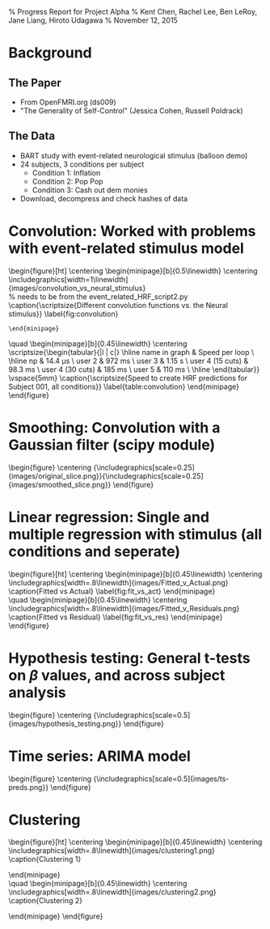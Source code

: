 % Progress Report for Project Alpha
% Kent Chen, Rachel Lee, Ben LeRoy, Jane Liang, Hiroto Udagawa
% November 12, 2015



# Background

## The Paper

- From OpenFMRI.org (ds009)
- "The Generality of Self-Control" (Jessica Cohen, Russell Poldrack)
<comment about software packages and replication>

## The Data

- BART study with event-related neurological stimulus (balloon demo)
- 24 subjects, 3 conditions per subject
	- Condition 1: Inflation
	- Condition 2: Pop Pop
	- Condition 3: Cash out dem monies
- Download, decompress and check hashes of data




# Convolution: Worked with problems with event-related stimulus model

\begin{figure}[ht]
\centering
	\begin{minipage}[b]{0.5\linewidth}
		\centering
		\includegraphics[width=1\linewidth]{images/convolution_vs_neural_stimulus}  
		% needs to be from the event_related_HRF_script2.py 
		\caption{\scriptsize{Different convolution functions vs. the Neural stimulus}}
		\label{fig:convolution}

	\end{minipage}
\quad
	\begin{minipage}[b]{0.45\linewidth}
		\centering
		\scriptsize{\begin{tabular}{|l | c|}
		\hline
		name in graph & Speed per loop \\
		\hline
		np    			 & 14.4 µs \\
		user 2     		 & 972 ms  \\
		user 3     		 & 1.15 s  \\
		user 4 (15 cuts) & 98.3 ms \\
		user 4 (30 cuts) & 185 ms  \\
		user 5     	 	 & 110 ms  \\
		\hline
		\end{tabular}}
		\vspace{5mm}
		\caption{\scriptsize{Speed to create HRF predictions for Subject 001, all conditions}}
		\label{table:convolution}
	\end{minipage}
\end{figure}

# Smoothing: Convolution with a Gaussian filter (scipy module)

\begin{figure}
  \centering
  {\includegraphics[scale=0.25]{images/original_slice.png}}{\includegraphics[scale=0.25]{images/smoothed_slice.png}}
\end{figure}


# Linear regression: Single and multiple regression with stimulus (all conditions and seperate)

\begin{figure}[ht]
\centering
\begin{minipage}[b]{0.45\linewidth}
	\centering
	\includegraphics[width=.8\linewidth]{images/Fitted_v_Actual.png} 
	\caption{Fitted vs Actual}
	\label{fig:fit_vs_act}
\end{minipage}	
\quad
\begin{minipage}[b]{0.45\linewidth}
	\centering
		\includegraphics[width=.8\linewidth]{images/Fitted_v_Residuals.png} 
	\caption{Fitted vs Residual}
	\label{fig:fit_vs_res}
\end{minipage}
\end{figure}



#  Hypothesis testing: General t-tests on $\beta$ values, and across subject analysis

\begin{figure}
  \centering
  {\includegraphics[scale=0.5]{images/hypothesis_testing.png}}
\end{figure}

# Time series: ARIMA model


\begin{figure}
  \centering
  {\includegraphics[scale=0.5]{images/ts-preds.png}}
\end{figure}


# Clustering

\begin{figure}[ht]
\centering
\begin{minipage}[b]{0.45\linewidth}
	\centering
	\includegraphics[width=.8\linewidth]{images/clustering1.png} 
	\caption{Clustering 1}

\end{minipage}	
\quad
\begin{minipage}[b]{0.45\linewidth}
	\centering
		\includegraphics[width=.8\linewidth]{images/clustering2.png} 
	\caption{Clustering 2}

\end{minipage}
\end{figure}



